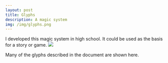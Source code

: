 ```yaml
---
layout: post
title: Glyphs
description: A magic system
img: /img/glyphs.png
---
```


I developed this magic system in high school. It could be used as the basis for a story or game. <a href="/img/Glyphs.pdf"><img src="/img/glyphs thumb.png"></a>

<img src="{{ site.baseurl }}/img/glyphs.png" alt="" title="many glyphs"/>

<div class="col three caption">
	Many of the glyphs described in the document are shown here.
</div>
